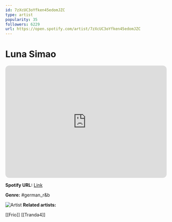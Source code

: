 ```yaml
---
id: 7zXcUC3oYfken45edomJZC
type: artist
popularity: 35
followers: 6229
url: https://open.spotify.com/artist/7zXcUC3oYfken45edomJZC
---
```

# Luna Simao

<iframe style="border-radius:12px" src="https://open.spotify.com/embed/artist/7zXcUC3oYfken45edomJZC" width="100%" height="352" frameBorder="0" allowfullscreen="" allow="autoplay; clipboard-write; encrypted-media; fullscreen; picture-in-picture" loading="lazy"></iframe>

**Spotify URL:** [Link](https://open.spotify.com/artist/7zXcUC3oYfken45edomJZC)

**Genre:**  #german_r&b

![Artist](https://i.scdn.co/image/ab6761610000e5eb32739ad7b546de9426f29175)
**Related artists:**

[[Frio]]
[[Tranda4]]

